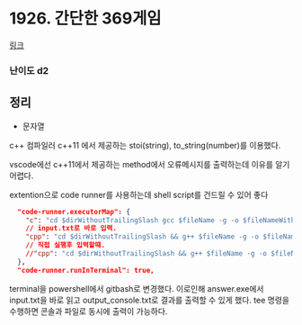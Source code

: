 # 1926. 간단한 369게임

[링크](https://swexpertacademy.com/main/code/problem/problemDetail.do?contestProbId=AV5PTeo6AHUDFAUq&categoryId=AV5PTeo6AHUDFAUq&categoryType=CODE)

### 난이도 d2

## 정리
- 문자열

c++ 컴파일러 c++11 에서 제공하는 stoi(string), to_string(number)를 이용했다.

vscode에선 c++11에서 제공하는 method에서 오류메시지를 출력하는데 이유를 알기 어렵다.


extention으로 code runner를 사용하는데 shell script를 건드릴 수 있어 좋다

```json
  "code-runner.executorMap": {
    "c": "cd $dirWithoutTrailingSlash gcc $fileName -g -o $fileNameWithoutExt && ./$fileNameWithoutExt.exe",
    // input.txt로 바로 입력.
    "cpp": "cd $dirWithoutTrailingSlash && g++ $fileName -g -o $fileNameWithoutExt && ./$fileNameWithoutExt.exe < input.txt || tee output_console.txt",
    // 직접 실행후 입력할때.
    //"cpp": "cd $dirWithoutTrailingSlash && g++ $fileName -g -o $fileNameWithoutExt && ./$fileNameWithoutExt.exe",
  },
  "code-runner.runInTerminal": true,
```
terminal을 powershell에서 gitbash로 변경했다. 이로인해 answer.exe에서 input.txt을 바로 읽고 output_console.txt로 결과를 출력할 수 있게 했다.
tee 명령을 수행하면 콘솔과 파일로 동시에 출력이 가능하다.
